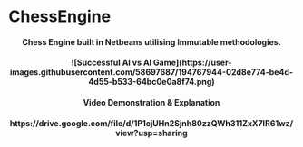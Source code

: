 # ChessEngine
<h4 align="center">Chess Engine built in Netbeans utilising Immutable methodologies.</h4>
<h4 align="center">![Successful AI vs AI Game](https://user-images.githubusercontent.com/58697687/194767944-02d8e774-be4d-4d55-b533-64bc0e0a8f74.png)</h4>

<h4 align="center">Video Demonstration & Explanation</h4>
<h4 align="center">https://drive.google.com/file/d/1P1cjUHn2Sjnh80zzQWh311ZxX7IR61wz/view?usp=sharing</4>
